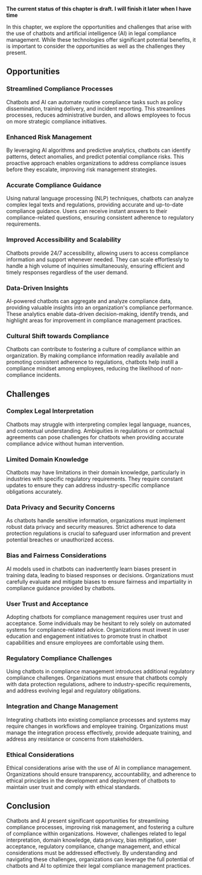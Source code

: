 **The current status of this chapter is draft. I will finish it later when I have time**

In this chapter, we explore the opportunities and challenges that arise with the use of chatbots and artificial intelligence (AI) in legal compliance management. While these technologies offer significant potential benefits, it is important to consider the opportunities as well as the challenges they present.

Opportunities
-------------

### Streamlined Compliance Processes

Chatbots and AI can automate routine compliance tasks such as policy dissemination, training delivery, and incident reporting. This streamlines processes, reduces administrative burden, and allows employees to focus on more strategic compliance initiatives.

### Enhanced Risk Management

By leveraging AI algorithms and predictive analytics, chatbots can identify patterns, detect anomalies, and predict potential compliance risks. This proactive approach enables organizations to address compliance issues before they escalate, improving risk management strategies.

### Accurate Compliance Guidance

Using natural language processing (NLP) techniques, chatbots can analyze complex legal texts and regulations, providing accurate and up-to-date compliance guidance. Users can receive instant answers to their compliance-related questions, ensuring consistent adherence to regulatory requirements.

### Improved Accessibility and Scalability

Chatbots provide 24/7 accessibility, allowing users to access compliance information and support whenever needed. They can scale effortlessly to handle a high volume of inquiries simultaneously, ensuring efficient and timely responses regardless of the user demand.

### Data-Driven Insights

AI-powered chatbots can aggregate and analyze compliance data, providing valuable insights into an organization's compliance performance. These analytics enable data-driven decision-making, identify trends, and highlight areas for improvement in compliance management practices.

### Cultural Shift towards Compliance

Chatbots can contribute to fostering a culture of compliance within an organization. By making compliance information readily available and promoting consistent adherence to regulations, chatbots help instill a compliance mindset among employees, reducing the likelihood of non-compliance incidents.

Challenges
----------

### Complex Legal Interpretation

Chatbots may struggle with interpreting complex legal language, nuances, and contextual understanding. Ambiguities in regulations or contractual agreements can pose challenges for chatbots when providing accurate compliance advice without human intervention.

### Limited Domain Knowledge

Chatbots may have limitations in their domain knowledge, particularly in industries with specific regulatory requirements. They require constant updates to ensure they can address industry-specific compliance obligations accurately.

### Data Privacy and Security Concerns

As chatbots handle sensitive information, organizations must implement robust data privacy and security measures. Strict adherence to data protection regulations is crucial to safeguard user information and prevent potential breaches or unauthorized access.

### Bias and Fairness Considerations

AI models used in chatbots can inadvertently learn biases present in training data, leading to biased responses or decisions. Organizations must carefully evaluate and mitigate biases to ensure fairness and impartiality in compliance guidance provided by chatbots.

### User Trust and Acceptance

Adopting chatbots for compliance management requires user trust and acceptance. Some individuals may be hesitant to rely solely on automated systems for compliance-related advice. Organizations must invest in user education and engagement initiatives to promote trust in chatbot capabilities and ensure employees are comfortable using them.

### Regulatory Compliance Challenges

Using chatbots in compliance management introduces additional regulatory compliance challenges. Organizations must ensure that chatbots comply with data protection regulations, adhere to industry-specific requirements, and address evolving legal and regulatory obligations.

### Integration and Change Management

Integrating chatbots into existing compliance processes and systems may require changes in workflows and employee training. Organizations must manage the integration process effectively, provide adequate training, and address any resistance or concerns from stakeholders.

### Ethical Considerations

Ethical considerations arise with the use of AI in compliance management. Organizations should ensure transparency, accountability, and adherence to ethical principles in the development and deployment of chatbots to maintain user trust and comply with ethical standards.

Conclusion
----------

Chatbots and AI present significant opportunities for streamlining compliance processes, improving risk management, and fostering a culture of compliance within organizations. However, challenges related to legal interpretation, domain knowledge, data privacy, bias mitigation, user acceptance, regulatory compliance, change management, and ethical considerations must be addressed effectively. By understanding and navigating these challenges, organizations can leverage the full potential of chatbots and AI to optimize their legal compliance management practices.
